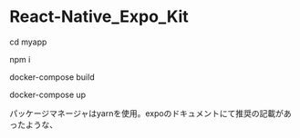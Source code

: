 # React-Native_Expo_Kit

cd myapp

npm i

docker-compose build

docker-compose up

パッケージマネージャはyarnを使用。expoのドキュメントにて推奨の記載があったような、

